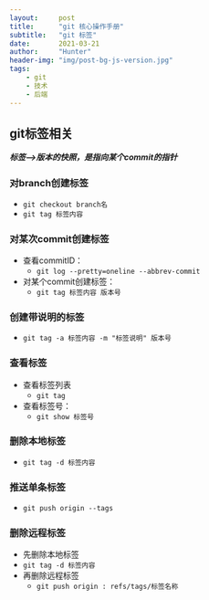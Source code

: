 ```yaml
---
layout:     post
title:      "git 核心操作手册"
subtitle:   "git 标签"
date:       2021-03-21
author:     "Hunter"
header-img: "img/post-bg-js-version.jpg"
tags:
    - git
    - 技术
    - 后端
---
```


## git标签相关
***标签——>版本的快照，是指向某个commit的指针***

### 对branch创建标签

- `git checkout branch名`
- `git tag 标签内容`

### 对某次commit创建标签

 - 查看commitID：
    - `git log --pretty=oneline --abbrev-commit`
 - 对某个commit创建标签：
    - `git tag 标签内容 版本号`

### 创建带说明的标签
 - `git tag -a 标签内容 -m "标签说明" 版本号`

### 查看标签
- 查看标签列表
  - `git tag `
- 查看标签号：
  - `git show 标签号`

### 删除本地标签
- `git tag -d 标签内容`

### 推送单条标签
- `git push origin --tags`

### 删除远程标签
-  先删除本地标签
  - `git tag -d 标签内容`
- 再删除远程标签
  - `git push origin : refs/tags/标签名称`
